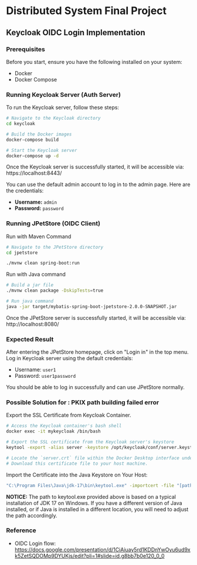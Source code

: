 # Distributed System Final Project
## Keycloak OIDC Login Implementation

### Prerequisites
Before you start, ensure you have the following installed on your system:
- Docker
- Docker Compose

### Running Keycloak Server (Auth Server)
To run the Keycloak server, follow these steps:

```bash
# Navigate to the Keycloak directory 
cd keycloak

# Build the Docker images
docker-compose build

# Start the Keycloak server
docker-compose up -d
```

Once the Keycloak server is successfully started, it will be accessible via: https://localhost:8443/

You can use the default admin account to log in to the admin page. Here are the credentials:
- **Username:** `admin`
- **Password:** `password`

### Running JPetStore (OIDC Client)
Run with Maven Command
```bash
# Navigate to the JPetStore directory 
cd jpetstore

./mvnw clean spring-boot:run
```
Run with Java command
```bash
# Build a jar file
./mvnw clean package -DskipTests=true

# Run java command
java -jar target/mybatis-spring-boot-jpetstore-2.0.0-SNAPSHOT.jar
```

Once the JPetStore server is successfully started, it will be accessible via: http://localhost:8080/

### Expected Result

After entering the JPetStore homepage, click on "Login in" in the top menu. Log in Keycloak server using the default credentials:

- Username: `user1`
- Password: `user1password`

You should be able to log in successfully and can use JPetStore normally.

### Possible Solution for : PKIX path building failed error
Export the SSL Certificate from Keycloak Container.
    
  ```bash
  # Access the Keycloak container's bash shell
  docker exec -it mykeycloak /bin/bash
  
  # Export the SSL certificate from the Keycloak server's keystore    
  keytool -export -alias server -keystore /opt/keycloak/conf/server.keystore -storepass password -file /tmp/server.crt
  
  # Locate the `server.crt` file within the Docker Desktop interface under the `tmp` directory of your container's image. 
  # Download this certificate file to your host machine.
   ```

Import the Certificate into the Java Keystore on Your Host:

  ```bash
  "C:\Program Files\Java\jdk-17\bin\keytool.exe" -importcert -file "[path\to\server.crt]" -alias "keycloak-server" -keystore "C:\Program Files\Java\jdk-17\lib\security\cacerts" -storepass changeit
  ```
**NOTICE:** The path to keytool.exe provided above is based on a typical installation of JDK 17 on Windows. If you have a different version of Java installed, or if Java is installed in a different location, you will need to adjust the path accordingly.
### Reference
- OIDC Login flow: https://docs.google.com/presentation/d/1CiAiuay5rd1KDDnYwOyu6ud9xk5ZetSQDOMp9DYUKjs/edit?pli=1#slide=id.g8bb7b0e120_0_0
